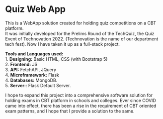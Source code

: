 # Quiz Web App
This is a WebApp solution created for holding quiz competitions on a CBT platform.<br>
It was initially developed for the Prelims Round of the TechQuiz, the Quiz Event of Technovation 2022. (Technovation is the name of our department tech fest). Now I have taken it up as a full-stack project.

<b>Tools and Languages used:</b>
<br>1. <b>Designing:</b> Basic HTML, CSS (with Bootstrap 5)
<br>2. <b>Frontend:</b> JS
<br>3. <b>API:</b> FetchAPI, JQuery
<br>4. <b>Microframework:</b> Flask
<br>4. <b>Databases:</b> MongoDB.
<br>5. <b>Server:</b>: Flask Default Server.

I hope to expand this project into a comprehensive software solution for holding exams in CBT platform in schools and colleges. Ever since COVID came into effect, there has been a rise in the requirement of CBT oriented exam patterns, and I hope that I provide a solution to the same.

